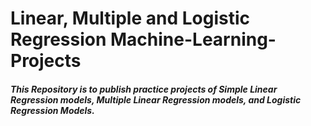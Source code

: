 # Linear, Multiple and Logistic Regression Machine-Learning-Projects
##### This Repository is to publish practice projects of Simple Linear Regression models, Multiple Linear Regression models, and Logistic Regression Models. 
